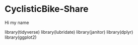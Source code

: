 # CyclisticBike-Share

Hi my name


library(tidyverse)
library(lubridate)
library(janitor)
library(dplyr)
library(ggplot2)

